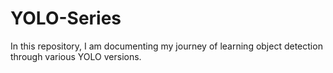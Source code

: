 # YOLO-Series
In this repository, I am documenting my journey of learning object detection through various YOLO versions.
